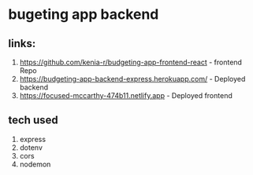 # bugeting app backend

## links:

1. https://github.com/kenia-r/budgeting-app-frontend-react - frontend Repo
2. https://budgeting-app-backend-express.herokuapp.com/ - Deployed backend
3. https://focused-mccarthy-474b11.netlify.app - Deployed frontend

## tech used

1. express
2. dotenv
3. cors
4. nodemon
